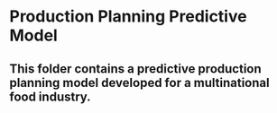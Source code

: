 # Production Planning Predictive Model
## This folder contains a predictive production planning model developed for a multinational food industry.
